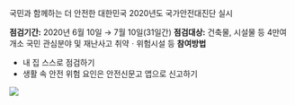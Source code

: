 국민과 함께하는 더 안전한 대한민국 2020년도 국가안전대진단 실시

**점검기간:** 2020년 6월 10일 → 7월 10일(31일간)
**점검대상:** 건축물, 시설물 등 4만여 개소 국민 관심분야 및 재난사고 취약ㆍ위험시설 등
**참여방법**
- 내 집 스스로 점검하기
- 생활 속 안전 위험 요인은 안전신문고 앱으로 신고하기

![](https://www.cdg.go.kr/upload/Untitled-1.jpg)